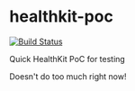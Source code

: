 healthkit-poc
=============

[![Build Status](https://travis-ci.org/akoi/healthkit-poc.svg?branch=master)](https://travis-ci.org/akoi/healthkit-poc)

Quick HealthKit PoC for testing

Doesn't do too much right now!